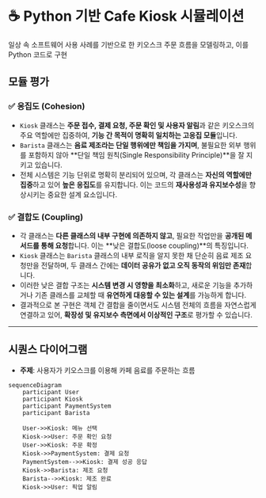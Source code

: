 # ☕ Python 기반 Cafe Kiosk 시뮬레이션

일상 속 소프트웨어 사용 사례를 기반으로 한 키오스크 주문 흐름을 모델링하고, 이를 Python 코드로 구현


## 모듈 평가



### ✅ 응집도 (Cohesion)
- `Kiosk` 클래스는 **주문 접수, 결제 요청, 주문 확인 및 사용자 알림**과 같은 키오스크의 주요 역할에만 집중하여, **기능 간 목적이 명확히 일치하는 고응집 모듈**입니다.
- `Barista` 클래스는 **음료 제조라는 단일 행위에만 책임을 가지며**, 불필요한 외부 행위를 포함하지 않아 **단일 책임 원칙(Single Responsibility Principle)**을 잘 지키고 있습니다.
- 전체 시스템은 기능 단위로 명확히 분리되어 있으며, 각 클래스는 **자신의 역할에만 집중**하고 있어 **높은 응집도**를 유지합니다. 이는 코드의 **재사용성과 유지보수성**을 향상시키는 중요한 설계 요소입니다.



### ✅ 결합도 (Coupling)
- 각 클래스는 **다른 클래스의 내부 구현에 의존하지 않고**, 필요한 작업만을 **공개된 메서드를 통해 요청**합니다. 이는 **낮은 결합도(loose coupling)**의 특징입니다.
- `Kiosk` 클래스는 `Barista` 클래스의 내부 로직을 알지 못한 채 단순히 음료 제조 요청만을 전달하며, 두 클래스 간에는 **데이터 공유가 없고 오직 동작의 위임만 존재**합니다.
- 이러한 낮은 결합 구조는 **시스템 변경 시 영향을 최소화**하고, 새로운 기능을 추가하거나 기존 클래스를 교체할 때 **유연하게 대응할 수 있는 설계**를 가능하게 합니다.
- 결과적으로 본 구현은 객체 간 결합을 줄이면서도 시스템 전체의 흐름을 자연스럽게 연결하고 있어, **확장성 및 유지보수 측면에서 이상적인 구조**로 평가할 수 있습니다.


---


## 시퀀스 다이어그램

- **주제**: 사용자가 키오스크를 이용해 카페 음료를 주문하는 흐름

```mermaid
sequenceDiagram
    participant User
    participant Kiosk
    participant PaymentSystem
    participant Barista

    User->>Kiosk: 메뉴 선택
    Kiosk->>User: 주문 확인 요청
    User->>Kiosk: 주문 확정
    Kiosk->>PaymentSystem: 결제 요청
    PaymentSystem-->>Kiosk: 결제 성공 응답
    Kiosk->>Barista: 제조 요청
    Barista-->>Kiosk: 제조 완료
    Kiosk->>User: 픽업 알림


